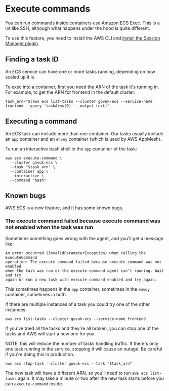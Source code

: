 # Execute commands

You can run commands inside containers use Amazon ECS Exec. This is a lot
like SSH, although what happens under the hood is quite different.

To use this feature, you need to install the AWS CLI and [install the Session Manager plugin][].

## Finding a task ID

An ECS service can have one or more tasks running, depending on how scaled up it is.

To exec into a container, first you need the ARN of the task it's running in.
For example, to get the ARN for frontend in the default cluster:

```
task_arn="$(aws ecs list-tasks --cluster govuk-ecs --service-name frontend --query 'taskArns[0]' --output text)"
```

## Executing a command

An ECS task can include more than one container. Our tasks usually include an
`app` container and an `envoy` container (which is used by AWS AppMesh).

To run an interactive bash shell in the `app` container of the task:

```
aws ecs execute-command \
  --cluster govuk-ecs \
  --task "$task_arn" \
  --container app \
  --interactive \
  --command "bash"
```

## Known bugs

AWS ECS is a new feature, and it has some known bugs.

### The execute command failed because execute command was not enabled when the task was run

Sometimes something goes wrong with the agent, and you'll get a message like:

```
An error occurred (InvalidParameterException) when calling the ExecuteCommand
operation: The execute command failed because execute command was not enabled
when the task was run or the execute command agent isn’t running. Wait and try
again or run a new task with execute command enabled and try again.
```

This sometimes happens in the `app` container, sometimes in the `envoy`
container, sometimes in both.

If there are multiple instances of a task you could try one of the other instances:

```
aws ecs list-tasks --cluster govuk-ecs --service-name frontend
```

If you've tried all the tasks and they're all broken, you can stop one of the
tasks and AWS will start a new one for you.

NOTE: this will reduce the number of tasks handling traffic. If there's only one
task running in the service, stopping it will cause an outage. Be careful if
you're doing this in production.

```
aws ecs stop-task --cluster govuk-ecs --task "$task_arn"
```

The new task will have a different ARN, so you'll need to run `aws ecs
list-tasks` again. It may take a minute or two after the new task starts before
you can `execute-command` inside.

[install the Session Manager plugin]: https://docs.aws.amazon.com/systems-manager/latest/userguide/session-manager-working-with-install-plugin.html
